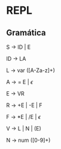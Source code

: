 # REPL

## Gramática

S -> ID | E

ID -> LA

L -> var (\[A-Za-z\]+)

A -> = E | $\epsilon$

E -> VR

R -> +E | -E | F

F -> *E | /E | $\epsilon$

V -> L | N | (E)

N -> num (\[0-9\]+)
